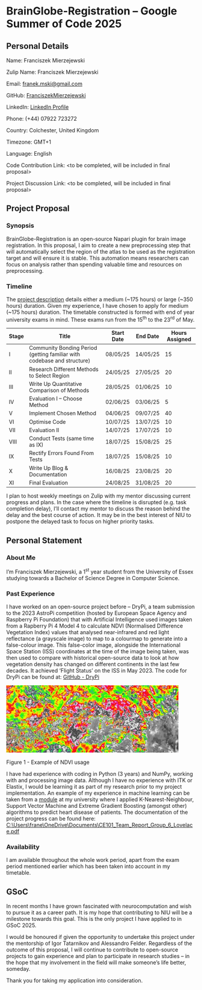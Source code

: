 # BrainGlobe-Registration – Google Summer of Code 2025

## Personal Details

Name: Franciszek Mierzejewski

Zulip Name: Franciszek Mierzejewski

Email: [franek.mski@gmail.com](mailto:franek.mski@gmail.com)

GitHub: [FranciszekMierzejewski](https://github.com/FranciszekMierzejewski)

LinkedIn: [LinkedIn Profile](https://www.linkedin.com/in/franciszek-mierzejewski-1914b0350/)

Phone: (+44) 07922 723272

Country: Colchester, United Kingdom

Timezone: GMT+1

Language: English

Code Contribution Link: &lt;to be completed, will be included in final proposal&gt;

Project Discussion Link: &lt;to be completed, will be included in final proposal&gt;

## Project Proposal

### Synopsis

BrainGlobe-Registration is an open-source Napari plugin for brain image registration. In this proposal, I aim to create a new preprocessing step that will automatically select the region of the atlas to be used as the registration target and will ensure it is stable. This automation means researchers can focus on analysis rather than spending valuable time and resources on preprocessing.

### Timeline

The [project description](https://neuroinformatics.dev/get-involved/gsoc/projects_2025/brainglobe.html) details either a medium (~175 hours) or large (~350 hours) duration. Given my experience, I have chosen to apply for medium (~175 hours) duration. The timetable constructed is formed with end of year university exams in mind. These exams run from the 15<sup>th</sup> to the 23<sup>rd</sup> of May.

| Stage | Title | Start Date | End Date | Hours Assigned |
| --- | --- | --- | --- | --- |
| I   | Community Bonding Period (getting familiar with codebase and structure) | 08/05/25 | 14/05/25 | 15  |
| II  | Research Different Methods to Select Region | 24/05/25 | 27/05/25 | 20  |
| III | Write Up Quantitative Comparison of Methods | 28/05/25 | 01/06/25 | 10  |
| IV  | Evaluation I – Choose Method | 02/06/25 | 03/06/25 | 5   |
| V   | Implement Chosen Method | 04/06/25 | 09/07/25 | 40  |
| VI  | Optimise Code | 10/07/25 | 13/07/25 | 10  |
| VII | Evaluation II | 14/07/25 | 17/07/25 | 10  |
| VIII | Conduct Tests (same time as IX) | 18/07/25 | 15/08/25 | 25  |
| IX  | Rectify Errors Found From Tests | 18/07/25 | 15/08/25 | 10  |
| X   | Write Up Blog & Documentation | 16/08/25 | 23/08/25 | 20  |
| XI  | Final Evaluation | 24/08/25 | 31/08/25 | 20  |

I plan to host weekly meetings on Zulip with my mentor discussing current progress and plans. In the case where the timeline is disrupted (e.g. task completion delay), I’ll contact my mentor to discuss the reason behind the delay and the best course of action. It may be in the best interest of NIU to postpone the delayed task to focus on higher priority tasks.

## Personal Statement

### About Me

I’m Franciszek Mierzejewski, a 1<sup>st</sup> year student from the University of Essex studying towards a Bachelor of Science Degree in Computer Science.

### Past Experience

I have worked on an open-source project before – DryPi, a team submission to the 2023 AstroPi competition (hosted by European Space Agency and Raspberry Pi Foundation) that with Artificial Intelligence used images taken from a Rapberry Pi 4 Model 4 to calculate NDVI (Normalised Difference Vegetation Index) values that analysed near-infrared and red light reflectance (a grayscale image) to map to a colourmap to generate into a false-colour image. This false-color image, alongside the International Space Station (ISS) coordinates at the time of the image being taken, was then used to compare with historical open-source data to look at how vegetation density has changed on different continents in the last few decades. It achieved ‘Flight Status’ on the ISS in May 2023. The code for DryPi can be found at: [GitHub - DryPi](https://github.com/FranciszekMierzejewski/AstroPi-Team-DryPi)

![NDVI Usage Image](images/NDVI_usage_example.png)

Figure 1 - Example of NDVI usage

I have had experience with coding in Python (3 years) and NumPy, working with and processing image data. Although I have no experience with ITK or Elastix, I would be learning it as part of my research prior to my project implementation. An example of my experience in machine learning can be taken from a [module](https://www1.essex.ac.uk/modules/Default.aspx?coursecode=CE101&level=4&period=FY&campus=CO) at my university where I applied K-Nearest-Neighbour, Support Vector Machine and Extreme Gradient Boosting (amongst other) algorithms to predict heart disease of patients. The documentation of the project progress can be found here: [C:\\Users\\frane\\OneDrive\\Documents\\CE101_Team_Report_Group_6_Lovelace.pdf](file:///C:\Users\frane\OneDrive\Documents\CE101_Team_Report_Group_6_Lovelace.pdf)

### Availability

I am available throughout the whole work period, apart from the exam period mentioned earlier which has been taken into account in my timetable.

## GSoC

In recent months I have grown fascinated with neurocomputation and wish to pursue it as a career path. It is my hope that contributing to NIU will be a milestone towards this goal. This is the only project I have applied to in GSoC 2025.

I would be honoured if given the opportunity to undertake this project under the mentorship of Igor Tatarnikov and Alessandro Felder. Regardless of the outcome of this proposal, I will continue to contribute to open-source projects to gain experience and plan to participate in research studies – in the hope that my involvement in the field will make someone’s life better, someday.

Thank you for taking my application into consideration.